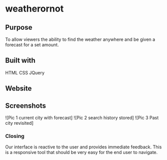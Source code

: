 # weatherornot

## Purpose
To allow viewers the ability to find the weather anywhere and be given a forecast for a set amount.  

## Built with
HTML
CSS
JQuery

## Website




## Screenshots
![Pic 1 current city with forecast]
![Pic 2 search history stored]
![Pic 3 Past city revisited]



### Closing
Our interface is reactive to the user and provides immediate feedback.  This is a responsive tool that should be very easy for the end user to navigate.  

